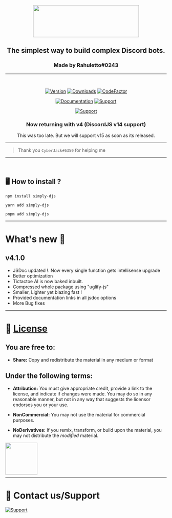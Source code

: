 <div class="heading" align="center">
  
  <img src="https://i.postimg.cc/fLTS9tZL/icony.png" width="330" height="100"></img>

  <h2>The simplest way to build complex Discord bots.</h2>
  <h3>Made by Rahuletto#0243</h3>

</div>

---

<br>

<div class="badges" align="center">

[![Version](https://img.shields.io/npm/v/simply-djs.svg?style=for-the-badge)](https://www.npmjs.com/package/simply-djs)
[![Downloads](https://img.shields.io/npm/dt/simply-djs?style=for-the-badge)](https://www.npmjs.com/package/simply-djs)
[![CodeFactor](https://www.codefactor.io/repository/github/rahuletto/simply-djs/badge/v4.x.x?style=for-the-badge)](https://www.codefactor.io/repository/github/rahuletto/simply-djs/overview/v4.x.x)

[![Documentation](https://img.shields.io/badge/SimplyDJS-Documentation-406dbc?style=for-the-badge)](https://simplyd.js.org)
[![Support](https://img.shields.io/badge/Discord-Support-5865F2?style=for-the-badge&logo=discord)](https://discord.gg/3JzDV9T5Fn)

[![Support](https://invidget.switchblade.xyz/3JzDV9T5Fn)](https://discord.gg/3JzDV9T5Fn)

</div>

<div align="center">
  <h3>Now returning with v4 (DiscordJS v14 support)</h3>
  This was too late. But we will support v15 as soon as its released.
</div>

---

> Thank you `CyberJack#6350` for helping me

---

<br>

## 🖥️ <b>How to install ?</b>

```
npm install simply-djs
```

```
yarn add simply-djs
```

```
pnpm add simply-djs
```

---

# What's new 🎁

## v4.1.0

- JSDoc updated !. Now every single function gets intellisense upgrade
- Better optimization
- Tictactoe AI is now baked inbuilt.
- Compressed whole package using "uglify-js"
- Smaller, Lighter yet blazing fast !
- Provided documentation links in all jsdoc options
- More Bug fixes

---

# 📄 [License](https://creativecommons.org/licenses/by-nc-nd/4.0/)

## You are free to:

- **Share:** Copy and redistribute the material in any medium or format

## Under the following terms:

- **Attribution:** You must give appropriate credit, provide a link to the license, and indicate if changes were made. You may do so in any reasonable manner, but not in any way that suggests the licensor endorses you or your use.

- **NonCommercial:** You may not use the material for commercial purposes.

- **NoDerivatives:** If you remix, transform, or build upon the material, you may not distribute the _modified_ material.

<img style="margin-bottom:-6px; width: 100px" src="https://mirrors.creativecommons.org/presskit/logos/cc.logo.large.png">

---

# 👥 Contact us/Support

[![Support](https://invidget.switchblade.xyz/3JzDV9T5Fn)](https://discord.gg/3JzDV9T5Fn)
